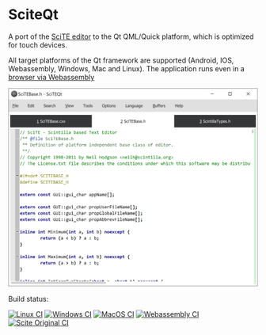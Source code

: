 # SciteQt

A port of the [SciTE editor](https://www.scintilla.org/SciTE.html) to the Qt QML/Quick platform, which is optimized for touch devices.

All target platforms of the Qt framework are supported (Android, IOS, Webassembly, Windows, Mac and Linux). The application runs even in a [browser via Webassembly](http://mneuroth.de/sciteqt.html)

<img src="scite/qt/doc/sciteqt_win.png" alt="SciTEQt screenshot" >

Build status: 

[![Linux CI](https://github.com/mneuroth/SciTEQt/workflows/Linux%20CI/badge.svg)](https://github.com/mneuroth/SciTEQt/actions)
[![Windows CI](https://github.com/mneuroth/SciTEQt/workflows/Windows%20CI/badge.svg)](https://github.com/mneuroth/SciTEQt/actions)
[![MacOS CI](https://github.com/mneuroth/SciTEQt/workflows/MacOS%20CI/badge.svg)](https://github.com/mneuroth/SciTEQt/actions)
[![Webassembly CI](https://github.com/mneuroth/SciTEQt/workflows/WASM%20CI/badge.svg)](https://github.com/mneuroth/SciTEQt/actions)
[![Scite Original CI](https://github.com/mneuroth/SciTEQt/workflows/Scite%20Original%20CI/badge.svg)](https://github.com/mneuroth/SciTEQt/actions)

